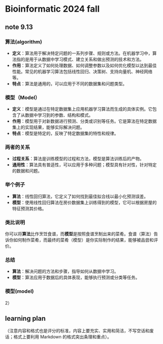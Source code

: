 # Bioinformatic 2024 fall
## note 9.13
### 算法(algorithm)

- **定义**：算法用于解决特定问题的一系列步骤、规则或方法。在机器学习中，算法指的是用于从数据中学习模式、建立关系和做出预测的技术和方法。
- **作用**：算法定义了如何处理数据、如何调整参数以及如何优化模型以达到最佳性能。常见的机器学习算法包括线性回归、决策树、支持向量机、神经网络等。
- **特点**：算法是通用的，可以应用于不同的数据集和问题类型。

### **模型（Model）**

- **定义**：模型是通过在特定数据集上应用机器学习算法而生成的具体实例。它包含了从数据中学习到的参数、结构和模式。
- **作用**：模型用于对新数据进行预测、分类或识别等任务。它是算法在特定数据集上的实现结果，能够实际解决问题。
- **特点**：模型是特定的，反映了特定数据集的特性和规律。

### **两者的关系**

- **过程关系**：算法是训练模型的过程和方法，模型是算法训练后的产物。
- **通用性**：算法具有普适性，可以应用于多种问题；模型具有针对性，针对特定的数据和问题。

### **举个例子**

- **算法**：线性回归算法，它定义了如何找到最佳拟合线以最小化预测误差。
- **模型**：使用线性回归算法在房价数据集上训练得到的模型，它可以根据房屋的特征预测其价格。

### **类比说明**

你可以将**算法**比作烹饪食谱，而**模型**是按照食谱烹制出来的菜肴。食谱（算法）告诉你如何制作菜肴，而最终的菜肴（模型）是你实际制作的结果，能够被品尝和评价。

### **总结**

- **算法**：解决问题的方法和步骤，指导如何从数据中学习。
- **模型**：算法应用于数据后的具体表现，能够执行预测或分类等任务。
### 模型(model)
2）
## learning plan
（注意内容和格式也是评分的标准，内容上要充实、实用和简洁，不写空话和废话；格式上要利用 Markdown 的格式突出条理和重点）。
